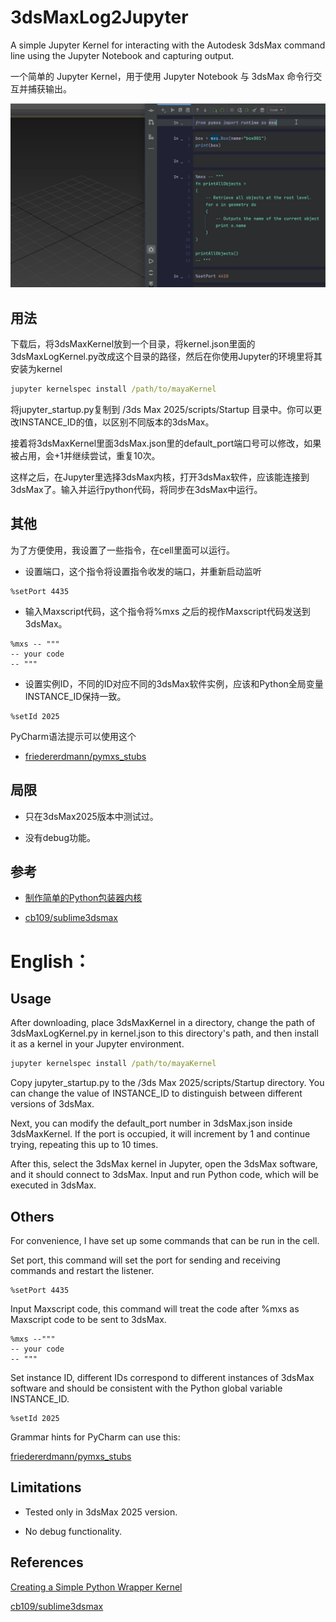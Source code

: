# 3dsMaxLog2Jupyter
A simple Jupyter Kernel for interacting with the Autodesk 3dsMax command line using the Jupyter Notebook and capturing output.

一个简单的 Jupyter Kernel，用于使用 Jupyter Notebook 与 3dsMax 命令行交互并捕获输出。



![max_show1](https://raw.githubusercontent.com/PDE26jjk/misc/main/img/max_show1.gif)

## 用法

下载后，将3dsMaxKernel放到一个目录，将kernel.json里面的3dsMaxLogKernel.py改成这个目录的路径，然后在你使用Jupyter的环境里将其安装为kernel

```cmd
jupyter kernelspec install /path/to/mayaKernel
```

将jupyter_startup.py复制到 /3ds Max 2025/scripts/Startup 目录中。你可以更改INSTANCE_ID的值，以区别不同版本的3dsMax。

接着将3dsMaxKernel里面3dsMax.json里的default_port端口号可以修改，如果被占用，会+1并继续尝试，重复10次。

这样之后，在Jupyter里选择3dsMax内核，打开3dsMax软件，应该能连接到3dsMax了。输入并运行python代码，将同步在3dsMax中运行。

## 其他

为了方便使用，我设置了一些指令，在cell里面可以运行。

- 设置端口，这个指令将设置指令收发的端口，并重新启动监听

```
%setPort 4435
```

- 输入Maxscript代码，这个指令将%mxs 之后的视作Maxscript代码发送到3dsMax。

```
%mxs -- """ 
-- your code
-- """
```

- 设置实例ID，不同的ID对应不同的3dsMax软件实例，应该和Python全局变量INSTANCE_ID保持一致。

```
%setId 2025
```


PyCharm语法提示可以使用这个

- [friedererdmann/pymxs_stubs](https://github.com/friedererdmann/pymxs_stubs)

## 局限

- 只在3dsMax2025版本中测试过。

- 没有debug功能。

  

## 参考

- [制作简单的Python包装器内核](https://daobook.github.io/jupyter_client/wrapperkernels.html)

- [cb109/sublime3dsmax](https://github.com/cb109/sublime3dsmax)

# English：

## Usage

After downloading, place 3dsMaxKernel in a directory, change the path of 3dsMaxLogKernel.py in kernel.json to this directory's path, and then install it as a kernel in your Jupyter environment.

```cmd
jupyter kernelspec install /path/to/mayaKernel
```

Copy jupyter_startup.py to the /3ds Max 2025/scripts/Startup directory. You can change the value of INSTANCE_ID to distinguish between different versions of 3dsMax.

Next, you can modify the default_port number in 3dsMax.json inside 3dsMaxKernel. If the port is occupied, it will increment by 1 and continue trying, repeating this up to 10 times.

After this, select the 3dsMax kernel in Jupyter, open the 3dsMax software, and it should connect to 3dsMax. Input and run Python code, which will be executed in 3dsMax.

## Others

For convenience, I have set up some commands that can be run in the cell.

Set port, this command will set the port for sending and receiving commands and restart the listener.

```
%setPort 4435
```

Input Maxscript code, this command will treat the code after %mxs as Maxscript code to be sent to 3dsMax.

```
%mxs --"""
-- your code
-- """
```

Set instance ID, different IDs correspond to different instances of 3dsMax software and should be consistent with the Python global variable INSTANCE_ID.

```
%setId 2025
```

Grammar hints for PyCharm can use this:

[friedererdmann/pymxs_stubs](https://github.com/friedererdmann/pymxs_stubs)

## Limitations

- Tested only in 3dsMax 2025 version.

- No debug functionality.

## References

[Creating a Simple Python Wrapper Kernel](https://daobook.github.io/jupyter_client/wrapperkernels.html)

[cb109/sublime3dsmax](https://github.com/cb109/sublime3dsmax)